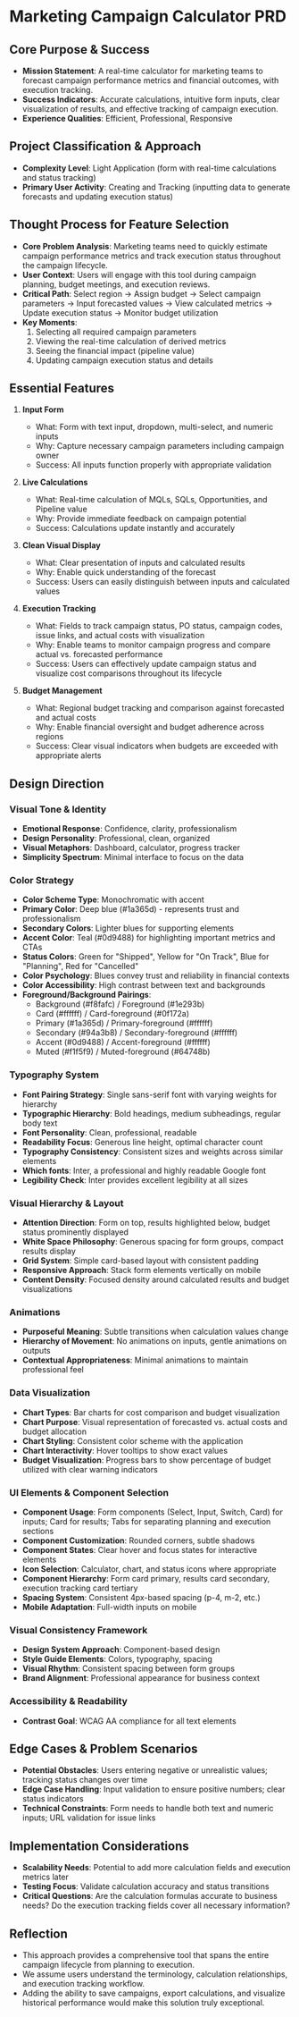 # Marketing Campaign Calculator PRD

## Core Purpose & Success
- **Mission Statement**: A real-time calculator for marketing teams to forecast campaign performance metrics and financial outcomes, with execution tracking.
- **Success Indicators**: Accurate calculations, intuitive form inputs, clear visualization of results, and effective tracking of campaign execution.
- **Experience Qualities**: Efficient, Professional, Responsive

## Project Classification & Approach
- **Complexity Level**: Light Application (form with real-time calculations and status tracking)
- **Primary User Activity**: Creating and Tracking (inputting data to generate forecasts and updating execution status)

## Thought Process for Feature Selection
- **Core Problem Analysis**: Marketing teams need to quickly estimate campaign performance metrics and track execution status throughout the campaign lifecycle.
- **User Context**: Users will engage with this tool during campaign planning, budget meetings, and execution reviews.
- **Critical Path**: Select region → Assign budget → Select campaign parameters → Input forecasted values → View calculated metrics → Update execution status → Monitor budget utilization
- **Key Moments**: 
  1. Selecting all required campaign parameters
  2. Viewing the real-time calculation of derived metrics
  3. Seeing the financial impact (pipeline value)
  4. Updating campaign execution status and details

## Essential Features
1. **Input Form**
   - What: Form with text input, dropdown, multi-select, and numeric inputs
   - Why: Capture necessary campaign parameters including campaign owner
   - Success: All inputs function properly with appropriate validation

2. **Live Calculations**
   - What: Real-time calculation of MQLs, SQLs, Opportunities, and Pipeline value
   - Why: Provide immediate feedback on campaign potential
   - Success: Calculations update instantly and accurately

3. **Clean Visual Display**
   - What: Clear presentation of inputs and calculated results
   - Why: Enable quick understanding of the forecast
   - Success: Users can easily distinguish between inputs and calculated values

4. **Execution Tracking**
   - What: Fields to track campaign status, PO status, campaign codes, issue links, and actual costs with visualization
   - Why: Enable teams to monitor campaign progress and compare actual vs. forecasted performance
   - Success: Users can effectively update campaign status and visualize cost comparisons throughout its lifecycle

5. **Budget Management**
   - What: Regional budget tracking and comparison against forecasted and actual costs
   - Why: Enable financial oversight and budget adherence across regions
   - Success: Clear visual indicators when budgets are exceeded with appropriate alerts

## Design Direction

### Visual Tone & Identity
- **Emotional Response**: Confidence, clarity, professionalism
- **Design Personality**: Professional, clean, organized
- **Visual Metaphors**: Dashboard, calculator, progress tracker
- **Simplicity Spectrum**: Minimal interface to focus on the data

### Color Strategy
- **Color Scheme Type**: Monochromatic with accent
- **Primary Color**: Deep blue (#1a365d) - represents trust and professionalism
- **Secondary Colors**: Lighter blues for supporting elements
- **Accent Color**: Teal (#0d9488) for highlighting important metrics and CTAs
- **Status Colors**: Green for "Shipped", Yellow for "On Track", Blue for "Planning", Red for "Cancelled"
- **Color Psychology**: Blues convey trust and reliability in financial contexts
- **Color Accessibility**: High contrast between text and backgrounds
- **Foreground/Background Pairings**:
  - Background (#f8fafc) / Foreground (#1e293b)
  - Card (#ffffff) / Card-foreground (#0f172a)
  - Primary (#1a365d) / Primary-foreground (#ffffff)
  - Secondary (#94a3b8) / Secondary-foreground (#ffffff)
  - Accent (#0d9488) / Accent-foreground (#ffffff)
  - Muted (#f1f5f9) / Muted-foreground (#64748b)

### Typography System
- **Font Pairing Strategy**: Single sans-serif font with varying weights for hierarchy
- **Typographic Hierarchy**: Bold headings, medium subheadings, regular body text
- **Font Personality**: Clean, professional, readable
- **Readability Focus**: Generous line height, optimal character count
- **Typography Consistency**: Consistent sizes and weights across similar elements
- **Which fonts**: Inter, a professional and highly readable Google font
- **Legibility Check**: Inter provides excellent legibility at all sizes

### Visual Hierarchy & Layout
- **Attention Direction**: Form on top, results highlighted below, budget status prominently displayed
- **White Space Philosophy**: Generous spacing for form groups, compact results display
- **Grid System**: Simple card-based layout with consistent padding
- **Responsive Approach**: Stack form elements vertically on mobile
- **Content Density**: Focused density around calculated results and budget visualizations

### Animations
- **Purposeful Meaning**: Subtle transitions when calculation values change
- **Hierarchy of Movement**: No animations on inputs, gentle animations on outputs
- **Contextual Appropriateness**: Minimal animations to maintain professional feel

### Data Visualization
- **Chart Types**: Bar charts for cost comparison and budget visualization
- **Chart Purpose**: Visual representation of forecasted vs. actual costs and budget allocation
- **Chart Styling**: Consistent color scheme with the application
- **Chart Interactivity**: Hover tooltips to show exact values
- **Budget Visualization**: Progress bars to show percentage of budget utilized with clear warning indicators

### UI Elements & Component Selection
- **Component Usage**: Form components (Select, Input, Switch, Card) for inputs; Card for results; Tabs for separating planning and execution sections
- **Component Customization**: Rounded corners, subtle shadows
- **Component States**: Clear hover and focus states for interactive elements
- **Icon Selection**: Calculator, chart, and status icons where appropriate
- **Component Hierarchy**: Form card primary, results card secondary, execution tracking card tertiary
- **Spacing System**: Consistent 4px-based spacing (p-4, m-2, etc.)
- **Mobile Adaptation**: Full-width inputs on mobile

### Visual Consistency Framework
- **Design System Approach**: Component-based design
- **Style Guide Elements**: Colors, typography, spacing
- **Visual Rhythm**: Consistent spacing between form groups
- **Brand Alignment**: Professional appearance for business context

### Accessibility & Readability
- **Contrast Goal**: WCAG AA compliance for all text elements

## Edge Cases & Problem Scenarios
- **Potential Obstacles**: Users entering negative or unrealistic values; tracking status changes over time
- **Edge Case Handling**: Input validation to ensure positive numbers; clear status indicators
- **Technical Constraints**: Form needs to handle both text and numeric inputs; URL validation for issue links

## Implementation Considerations
- **Scalability Needs**: Potential to add more calculation fields and execution metrics later
- **Testing Focus**: Validate calculation accuracy and status transitions
- **Critical Questions**: Are the calculation formulas accurate to business needs? Do the execution tracking fields cover all necessary information?

## Reflection
- This approach provides a comprehensive tool that spans the entire campaign lifecycle from planning to execution.
- We assume users understand the terminology, calculation relationships, and execution tracking workflow.
- Adding the ability to save campaigns, export calculations, and visualize historical performance would make this solution truly exceptional.